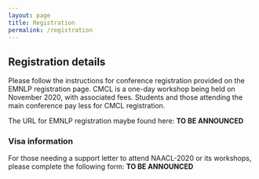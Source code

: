 ```yaml
---
layout: page
title: Registration
permalink: /registration
---
```



## Registration details

Please follow the instructions for conference registration provided on the EMNLP registration page. CMCL is a one-day workshop being held on November 2020, with associated fees. Students and those attending the main conference pay less for CMCL registration.

The URL for EMNLP registration maybe found here: <b> TO BE ANNOUNCED </b>

### Visa information

For those needing a support letter to attend NAACL-2020 or its workshops, please complete the following form: <b> TO BE ANNOUNCED </b>

